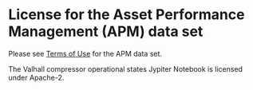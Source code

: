 # License for the Asset Performance Management (APM) data set

Please see [Terms of Use](./Open%20Industrial%20Data%20-%20Terms%20of%20Use.pdf) for the APM data set.

The Valhall compressor operational states Jypiter Notebook is licensed under Apache-2.
